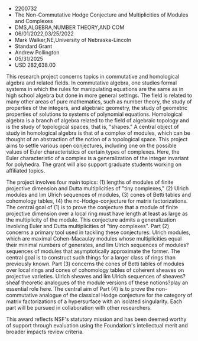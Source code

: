 
* 2200732
* The Non-Commutative Hodge Conjecture and Multiplicities of Modules and Complexes
* DMS,ALGEBRA,NUMBER THEORY,AND COM
* 06/01/2022,03/25/2022
* Mark Walker,NE,University of Nebraska-Lincoln
* Standard Grant
* Andrew Pollington
* 05/31/2025
* USD 282,638.00

This research project concerns topics in commutative and homological algebra and
related fields. In commutative algebra, one studies formal systems in which the
rules for manipulating equations are the same as in high school algebra but done
in more general settings. The field is related to many other areas of pure
mathematics, such as number theory, the study of properties of the integers, and
algebraic geometry, the study of geometric properties of solutions to systems of
polynomial equations. Homological algebra is a branch of algebra related to the
field of algebraic topology and is the study of topological spaces, that is,
"shapes." A central object of study in homological algebra is that of a complex
of modules, which can be thought of an abstraction of the notion of a
topological space. This project aims to settle various open conjectures,
including one on the possible values of Euler characteristics of certain types
of complexes. Here, the Euler characteristic of a complex is a generalization of
the integer invariant for polyhedra. The grant will also support graduate
students working on affiliated topics.

The project involves four main topics: (1) lengths of modules of finite
projective dimension and Dutta multiplicities of "tiny complexes," (2) Ulrich
modules and lim Ulrich sequences of modules, (3) cones of Betti tables and
cohomology tables, (4) the nc-Hodge-conjecture for matrix factorizations. The
central goal of (1) is to prove the conjecture that a module of finite
projective dimension over a local ring must have length at least as large as the
multiplicity of the module. This conjecture admits a generalization involving
Euler and Dutta multiplicities of "tiny complexes". Part (2) concerns a primary
tool used in tackling these conjectures: Ulrich modules, which are maximal
Cohen-Macaulay modules whose multiplicities equal their minimal numbers of
generates, and lim Ulrich sequences of modules?sequences of modules that
asymptotically approximate the former. The central goal is to construct such
things for a larger class of rings than previously known. Part (3) concerns the
cones of Betti tables of modules over local rings and cones of cohomology tables
of coherent sheaves on projective varieties. Ulrich sheaves and lim Ulrich
sequences of sheaves?sheaf theoretic analogues of the module versions of these
notions?play an essential role here. The central aim of Part (4) is to prove the
non-commutative analogue of the classical Hodge conjecture for the category of
matrix factorizations of a hypersurface with an isolated singularity. Each part
will be pursued in collaboration with other researchers.

This award reflects NSF's statutory mission and has been deemed worthy of
support through evaluation using the Foundation's intellectual merit and broader
impacts review criteria.
